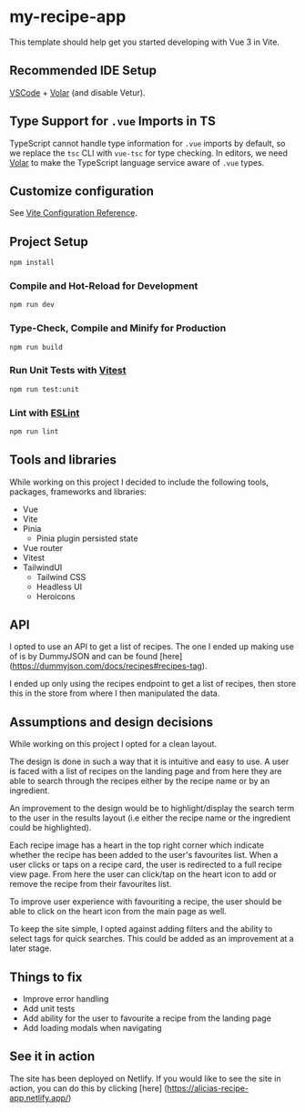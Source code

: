 # my-recipe-app

This template should help get you started developing with Vue 3 in Vite.

## Recommended IDE Setup

[VSCode](https://code.visualstudio.com/) + [Volar](https://marketplace.visualstudio.com/items?itemName=Vue.volar) (and disable Vetur).

## Type Support for `.vue` Imports in TS

TypeScript cannot handle type information for `.vue` imports by default, so we replace the `tsc` CLI with `vue-tsc` for type checking. In editors, we need [Volar](https://marketplace.visualstudio.com/items?itemName=Vue.volar) to make the TypeScript language service aware of `.vue` types.

## Customize configuration

See [Vite Configuration Reference](https://vite.dev/config/).

## Project Setup

```sh
npm install
```

### Compile and Hot-Reload for Development

```sh
npm run dev
```

### Type-Check, Compile and Minify for Production

```sh
npm run build
```

### Run Unit Tests with [Vitest](https://vitest.dev/)

```sh
npm run test:unit
```

### Lint with [ESLint](https://eslint.org/)

```sh
npm run lint
```

## Tools and libraries

While working on this project I decided to include the following tools, packages, frameworks and libraries:

- Vue
- Vite
- Pinia
  - Pinia plugin persisted state
- Vue router
- Vitest
- TailwindUI
  - Tailwind CSS
  - Headless UI
  - Heroicons

## API

I opted to use an API to get a list of recipes. The one I ended up making use of is by DummyJSON and can be found [here] (https://dummyjson.com/docs/recipes#recipes-tag). 

I ended up only using the recipes endpoint to get a list of recipes, then store this in the store from where I then manipulated the data.

## Assumptions and design decisions
While working on this project I opted for a clean layout. 

The design is done in such a way that it is intuitive and easy to use. A user is faced with a list of recipes on the landing page and from here they are able to search through the recipes either by the recipe name or by an ingredient.

An improvement to the design would be to highlight/display the search term to the user in the results layout (i.e either the recipe name or the ingredient could be highlighted).

Each recipe image has a heart in the top right corner which indicate whether the recipe has been added to the user's favourites list. 
When a user clicks or taps on a recipe card, the user is redirected to a full recipe view page. From here the user can click/tap on the heart icon to add or remove the recipe from their favourites list.

To improve user experience with favouriting a recipe, the user should be able to click on the heart icon from the main page as well.

To keep the site simple, I opted against adding filters and the ability to select tags for quick searches. This could be added as an improvement at a later stage.

## Things to fix

- Improve error handling
- Add unit tests
- Add ability for the user to favourite a recipe from the landing page
- Add loading modals when navigating

## See it in action

The site has been deployed on Netlify.
If you would like to see the site in action, you can do this by clicking [here] (https://alicias-recipe-app.netlify.app/)